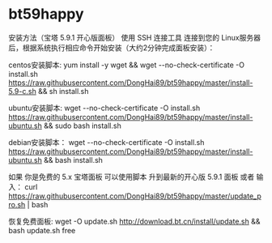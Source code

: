 # bt59happy
安装方法（宝塔 5.9.1 开心版面板）
使用 SSH 连接工具 连接到您的 Linux服务器后，根据系统执行相应命令开始安装（大约2分钟完成面板安装）：

centos安装脚本:
yum install -y wget && wget --no-check-certificate -O install.sh https://raw.githubusercontent.com/DongHai89/bt59happy/master/install-5.9-c.sh && sh install.sh

ubuntu安装脚本:
wget --no-check-certificate -O install.sh https://raw.githubusercontent.com/DongHai89/bt59happy/master/install-ubuntu.sh && sudo bash install.sh

debian安装脚本：
wget --no-check-certificate -O install.sh https://raw.githubusercontent.com/DongHai89/bt59happy/master/install-ubuntu.sh && bash install.sh

如果 你是免费的 5.x 宝塔面板 可以使用脚本 升到最新的开心版 5.9.1 面板 或者 输入：
curl https://raw.githubusercontent.com/DongHai89/bt59happy/master/update_pro.sh | bash 

恢复免费面板:
wget -O update.sh http://download.bt.cn/install/update.sh && bash update.sh free
